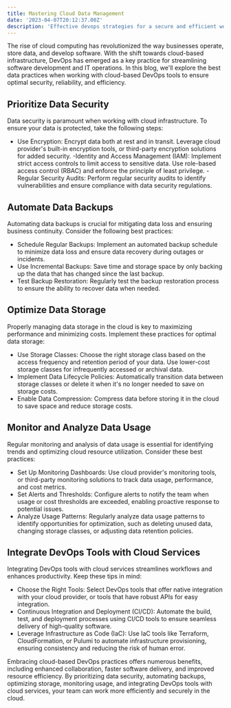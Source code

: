 ```yaml
---
title: Mastering Cloud Data Management
date: '2023-04-07T20:12:37.00Z'
description: 'Effective devops strategies for a secure and efficient workflow'
---
```



The rise of cloud computing has revolutionized the way businesses operate, store data, and develop software. With the shift towards cloud-based infrastructure, DevOps has emerged as a key practice for streamlining software development and IT operations. In this blog, we'll explore the best data practices when working with cloud-based DevOps tools to ensure optimal security, reliability, and efficiency.



## Prioritize Data Security

Data security is paramount when working with cloud infrastructure. To ensure your data is protected, take the following steps:

- Use Encryption: Encrypt data both at rest and in transit. Leverage cloud provider's built-in encryption tools, or third-party encryption solutions for added security.
-Identity and Access Management (IAM): Implement strict access controls to limit access to sensitive data. Use role-based access control (RBAC) and enforce the principle of least privilege.
-Regular Security Audits: Perform regular security audits to identify vulnerabilities and ensure compliance with data security regulations.



## Automate Data Backups

Automating data backups is crucial for mitigating data loss and ensuring business continuity. Consider the following best practices:

- Schedule Regular Backups: Implement an automated backup schedule to minimize data loss and ensure data recovery during outages or incidents.
- Use Incremental Backups: Save time and storage space by only backing up the data that has changed since the last backup.
- Test Backup Restoration: Regularly test the backup restoration process to ensure the ability to recover data when needed.



## Optimize Data Storage

Properly managing data storage in the cloud is key to maximizing performance and minimizing costs. Implement these practices for optimal data storage:

- Use Storage Classes: Choose the right storage class based on the access frequency and retention period of your data. Use lower-cost storage classes for infrequently accessed or archival data.
- Implement Data Lifecycle Policies: Automatically transition data between storage classes or delete it when it's no longer needed to save on storage costs.
- Enable Data Compression: Compress data before storing it in the cloud to save space and reduce storage costs.



## Monitor and Analyze Data Usage

Regular monitoring and analysis of data usage is essential for identifying trends and optimizing cloud resource utilization. Consider these best practices:

- Set Up Monitoring Dashboards: Use cloud provider's monitoring tools, or third-party monitoring solutions to track data usage, performance, and cost metrics.
- Set Alerts and Thresholds: Configure alerts to notify the team when usage or cost thresholds are exceeded, enabling proactive response to potential issues.
- Analyze Usage Patterns: Regularly analyze data usage patterns to identify opportunities for optimization, such as deleting unused data, changing storage classes, or adjusting data retention policies.



## Integrate DevOps Tools with Cloud Services

Integrating DevOps tools with cloud services streamlines workflows and enhances productivity. Keep these tips in mind:

- Choose the Right Tools: Select DevOps tools that offer native integration with your cloud provider, or tools that have robust APIs for easy integration.
- Continuous Integration and Deployment (CI/CD): Automate the build, test, and deployment processes using CI/CD tools to ensure seamless delivery of high-quality software.
- Leverage Infrastructure as Code (IaC): Use IaC tools like Terraform, CloudFormation, or Pulumi to automate infrastructure provisioning, ensuring consistency and reducing the risk of human error.




Embracing cloud-based DevOps practices offers numerous benefits, including enhanced collaboration, faster software delivery, and improved resource efficiency. By prioritizing data security, automating backups, optimizing storage, monitoring usage, and integrating DevOps tools with cloud services, your team can work more efficiently and securely in the cloud.
